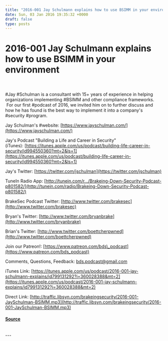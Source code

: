 ```yaml
---
title: "2016-001 Jay Schulmann explains how to use BSIMM in your environment"
date: Sun, 03 Jan 2016 19:35:32 +0000
draft: false
type: posts
---
```

# 2016-001 Jay Schulmann explains how to use BSIMM in your environment

<br/>

<br/>
#Jay #Schulman is a consultant with 15+ years of experience in helping organizations implementing #BSIMM and other compliance frameworks.  For our first #podcast of 2016, we invited him on to further discuss and how he has found is the best way to implement it into a company's #security #program.

Jay Schulman's #website: [https://www.jayschulman.com/](https://www.jayschulman.com/)

Jay's Podcast "Building a Life and Career in Security" (iTunes): [https://itunes.apple.com/us/podcast/building-life-career-in-security/id994550360?mt=2&ls=1](https://itunes.apple.com/us/podcast/building-life-career-in-security/id994550360?mt=2&ls=1)

Jay's Twitter: [https://twitter.com/jschulman](https://twitter.com/jschulman)

TuneIn Radio App: [http://tunein.com/r…/Brakeing-Down-Security-Podcast-p801582/](http://tunein.com/radio/Brakeing-Down-Security-Podcast-p801582/)

BrakeSec Podcast Twitter: [http://www.twitter.com/brakesec](http://www.twitter.com/brakesec)

Bryan's Twitter: [http://www.twitter.com/bryanbrake](http://www.twitter.com/bryanbrake)

Brian's Twitter: [http://www.twitter.com/boettcherpwned](http://www.twitter.com/boettcherpwned)

Join our Patreon!: [https://www.patreon.com/bds\_podcast](https://www.patreon.com/bds_podcast)

Comments, Questions, Feedback: [bds.podcast@gmail.com](mailto:bds.podcast@gmail.com)

iTunes Link: [https://itunes.apple.com/us/podcast/2016-001-jay-schulmann-explains/id799131292?i=360028388&mt=2](https://itunes.apple.com/us/podcast/2016-001-jay-schulmann-explains/id799131292?i=360028388&mt=2)

Direct Link: [http://traffic.libsyn.com/brakeingsecurity/2016-001-JaySchulman-BSIMM.mp3](http://traffic.libsyn.com/brakeingsecurity/2016-001-JaySchulman-BSIMM.mp3)

#### [Source](http://brakeingsecurity.com/2016-001-jay-schulmann-explains-bsimm-usage-in-the-sdlc)

<br/>
---
